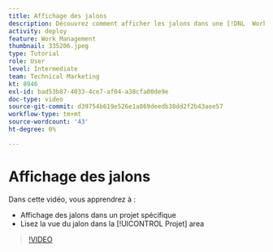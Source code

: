 ```yaml
---
title: Affichage des jalons
description: Découvrez comment afficher les jalons dans une [!DNL  Workfront] et utilisez la vue du jalon dans la [!UICONTROL Projet] zone.
activity: deploy
feature: Work Management
thumbnail: 335206.jpeg
type: Tutorial
role: User
level: Intermediate
team: Technical Marketing
kt: 8946
exl-id: bad53b87-4033-4ce7-af04-a38cfa00de9e
doc-type: video
source-git-commit: d39754b619e526e1a869deedb38dd2f2b43aee57
workflow-type: tm+mt
source-wordcount: '43'
ht-degree: 0%

---
```


# Affichage des jalons

Dans cette vidéo, vous apprendrez à :

* Affichage des jalons dans un projet spécifique
* Lisez la vue du jalon dans la [!UICONTROL Projet] area

>[!VIDEO](https://video.tv.adobe.com/v/335206/?quality=12)
